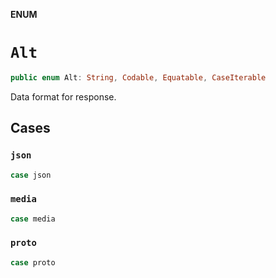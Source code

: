**ENUM**

# `Alt`

```swift
public enum Alt: String, Codable, Equatable, CaseIterable
```

Data format for response.

## Cases
### `json`

```swift
case json
```

### `media`

```swift
case media
```

### `proto`

```swift
case proto
```
